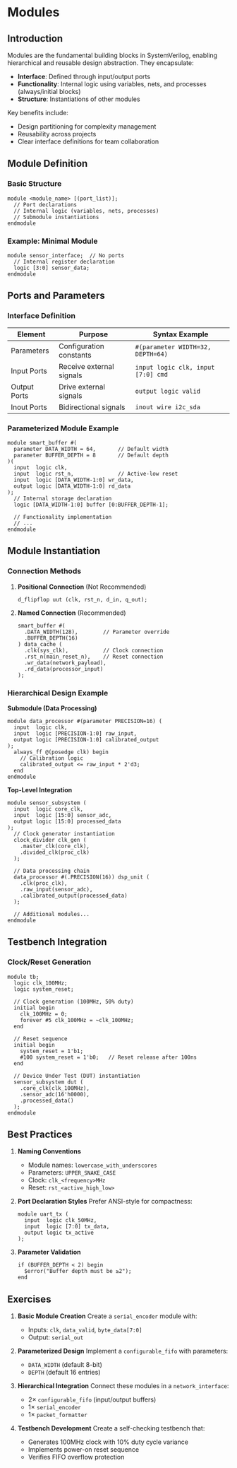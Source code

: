 # Modules

## Introduction
Modules are the fundamental building blocks in SystemVerilog, enabling hierarchical and reusable design abstraction. They encapsulate:
- **Interface**: Defined through input/output ports
- **Functionality**: Internal logic using variables, nets, and processes (always/initial blocks)
- **Structure**: Instantiations of other modules

Key benefits include:
- Design partitioning for complexity management
- Reusability across projects
- Clear interface definitions for team collaboration

## Module Definition
### Basic Structure
```SV
module <module_name> [(port_list)];
  // Port declarations
  // Internal logic (variables, nets, processes)
  // Submodule instantiations
endmodule
```

### Example: Minimal Module
```SV
module sensor_interface;  // No ports
  // Internal register declaration
  logic [3:0] sensor_data;
endmodule
```

## Ports and Parameters
### Interface Definition
| Element      | Purpose                          | Syntax Example                     |
|--------------|----------------------------------|------------------------------------|
| Parameters   | Configuration constants          | `#(parameter WIDTH=32, DEPTH=64)` |
| Input Ports  | Receive external signals         | `input logic clk, input [7:0] cmd` |
| Output Ports | Drive external signals           | `output logic valid`              |
| Inout Ports  | Bidirectional signals            | `inout wire i2c_sda`              |

### Parameterized Module Example
```SV
module smart_buffer #(
  parameter DATA_WIDTH = 64,       // Default width
  parameter BUFFER_DEPTH = 8       // Default depth
)(
  input  logic clk,
  input  logic rst_n,              // Active-low reset
  input  logic [DATA_WIDTH-1:0] wr_data,
  output logic [DATA_WIDTH-1:0] rd_data
);
  // Internal storage declaration
  logic [DATA_WIDTH-1:0] buffer [0:BUFFER_DEPTH-1];

  // Functionality implementation
  // ...
endmodule
```

## Module Instantiation
### Connection Methods
1. **Positional Connection** (Not Recommended)
   ```SV
   d_flipflop uut (clk, rst_n, d_in, q_out);
   ```

2. **Named Connection** (Recommended)
   ```SV
   smart_buffer #(
     .DATA_WIDTH(128),        // Parameter override
     .BUFFER_DEPTH(16)
   ) data_cache (
     .clk(sys_clk),           // Clock connection
     .rst_n(main_reset_n),    // Reset connection
     .wr_data(network_payload),
     .rd_data(processor_input)
   );
   ```

### Hierarchical Design Example
**Submodule (Data Processing)**
```SV
module data_processor #(parameter PRECISION=16) (
  input  logic clk,
  input  logic [PRECISION-1:0] raw_input,
  output logic [PRECISION-1:0] calibrated_output
);
  always_ff @(posedge clk) begin
    // Calibration logic
    calibrated_output <= raw_input * 2'd3;
  end
endmodule
```

**Top-Level Integration**
```SV
module sensor_subsystem (
  input  logic core_clk,
  input  logic [15:0] sensor_adc,
  output logic [15:0] processed_data
);
  // Clock generator instantiation
  clock_divider clk_gen (
    .master_clk(core_clk),
    .divided_clk(proc_clk)
  );

  // Data processing chain
  data_processor #(.PRECISION(16)) dsp_unit (
    .clk(proc_clk),
    .raw_input(sensor_adc),
    .calibrated_output(processed_data)
  );

  // Additional modules...
endmodule
```

## Testbench Integration
### Clock/Reset Generation
```SV
module tb;
  logic clk_100MHz;
  logic system_reset;

  // Clock generation (100MHz, 50% duty)
  initial begin
    clk_100MHz = 0;
    forever #5 clk_100MHz = ~clk_100MHz;
  end

  // Reset sequence
  initial begin
    system_reset = 1'b1;
    #100 system_reset = 1'b0;   // Reset release after 100ns
  end

  // Device Under Test (DUT) instantiation
  sensor_subsystem dut (
    .core_clk(clk_100MHz),
    .sensor_adc(16'h0000),
    .processed_data()
  );
endmodule
```

## Best Practices
1. **Naming Conventions**
   - Module names: `lowercase_with_underscores`
   - Parameters: `UPPER_SNAKE_CASE`
   - Clock: `clk_<frequency>MHz`
   - Reset: `rst_<active_high_low>`

2. **Port Declaration Styles**
   Prefer ANSI-style for compactness:
   ```SV
   module uart_tx (
     input  logic clk_50MHz,
     input  logic [7:0] tx_data,
     output logic tx_active
   );
   ```

3. **Parameter Validation**
   ```SV
   if (BUFFER_DEPTH < 2) begin
     $error("Buffer depth must be ≥2");
   end
   ```

## Exercises
1. **Basic Module Creation**
   Create a `serial_encoder` module with:
   - Inputs: `clk`, `data_valid`, `byte_data[7:0]`
   - Output: `serial_out`

2. **Parameterized Design**
   Implement a `configurable_fifo` with parameters:
   - `DATA_WIDTH` (default 8-bit)
   - `DEPTH` (default 16 entries)

3. **Hierarchical Integration**
   Connect these modules in a `network_interface`:
   - 2× `configurable_fifo` (input/output buffers)
   - 1× `serial_encoder`
   - 1× `packet_formatter`

4. **Testbench Development**
   Create a self-checking testbench that:
   - Generates 100MHz clock with 10% duty cycle variance
   - Implements power-on reset sequence
   - Verifies FIFO overflow protection

